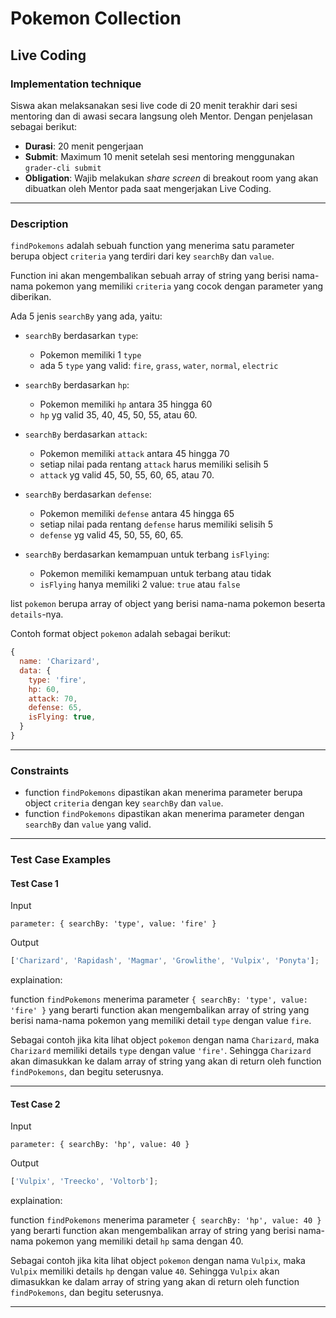 # Pokemon Collection

## Live Coding

### Implementation technique

Siswa akan melaksanakan sesi live code di 20 menit terakhir dari sesi mentoring dan di awasi secara langsung oleh Mentor. Dengan penjelasan sebagai berikut:

- **Durasi**: 20 menit pengerjaan
- **Submit**: Maximum 10 menit setelah sesi mentoring menggunakan `grader-cli submit`
- **Obligation**: Wajib melakukan _share screen_ di breakout room yang akan dibuatkan oleh Mentor pada saat mengerjakan Live Coding.

---

### Description

`findPokemons` adalah sebuah function yang menerima satu parameter berupa object `criteria` yang terdiri dari key `searchBy` dan `value`.

Function ini akan mengembalikan sebuah array of string yang berisi nama-nama pokemon yang memiliki `criteria` yang cocok dengan parameter yang diberikan.

Ada 5 jenis `searchBy` yang ada, yaitu:

- `searchBy` berdasarkan `type`:
  - Pokemon memiliki 1 `type`
  - ada 5 `type` yang valid: `fire`, `grass`, `water`, `normal`, `electric`
- `searchBy` berdasarkan `hp`:
  - Pokemon memiliki `hp` antara 35 hingga 60
  - `hp` yg valid 35, 40, 45, 50, 55, atau 60.
- `searchBy` berdasarkan `attack`:
  - Pokemon memiliki `attack` antara 45 hingga 70
  - setiap nilai pada rentang `attack` harus memiliki selisih 5
  - `attack` yg valid 45, 50, 55, 60, 65, atau 70.
- `searchBy` berdasarkan `defense`:

  - Pokemon memiliki `defense` antara 45 hingga 65
  - setiap nilai pada rentang `defense` harus memiliki selisih 5
  - `defense` yg valid 45, 50, 55, 60, 65.

- `searchBy` berdasarkan kemampuan untuk terbang `isFlying`:
  - Pokemon memiliki kemampuan untuk terbang atau tidak
  - `isFlying` hanya memiliki 2 value: `true` atau `false`

list `pokemon` berupa array of object yang berisi nama-nama pokemon beserta `details`-nya.

Contoh format object `pokemon` adalah sebagai berikut:

```js
{
  name: 'Charizard',
  data: {
    type: 'fire',
    hp: 60,
    attack: 70,
    defense: 65,
    isFlying: true,
  }
}
```

---

### Constraints

- function `findPokemons` dipastikan akan menerima parameter berupa object `criteria` dengan key `searchBy` dan `value`.
- function `findPokemons` dipastikan akan menerima parameter dengan `searchBy` dan `value` yang valid.

---

### Test Case Examples

#### Test Case 1

Input

```text
parameter: { searchBy: 'type', value: 'fire' }
```

Output

```js
['Charizard', 'Rapidash', 'Magmar', 'Growlithe', 'Vulpix', 'Ponyta'];
```

explaination:

function `findPokemons` menerima parameter `{ searchBy: 'type', value: 'fire' }` yang berarti function akan mengembalikan array of string yang berisi nama-nama pokemon yang memiliki detail `type`
dengan value `fire`.

Sebagai contoh jika kita lihat object `pokemon` dengan nama `Charizard`, maka `Charizard` memiliki details `type` dengan value `'fire'`. Sehingga `Charizard` akan dimasukkan ke dalam array of string
yang akan di return oleh function `findPokemons`, dan begitu seterusnya.

---

#### Test Case 2

Input

```text
parameter: { searchBy: 'hp', value: 40 }
```

Output

```js
['Vulpix', 'Treecko', 'Voltorb'];
```

explaination:

function `findPokemons` menerima parameter `{ searchBy: 'hp', value: 40 }` yang berarti function akan mengembalikan array of string yang berisi nama-nama pokemon yang memiliki detail `hp` sama
dengan 40.

Sebagai contoh jika kita lihat object `pokemon` dengan nama `Vulpix`, maka `Vulpix` memiliki details `hp` dengan value `40`. Sehingga `Vulpix` akan dimasukkan ke dalam array of string yang akan di
return oleh function `findPokemons`, dan begitu seterusnya.

---
